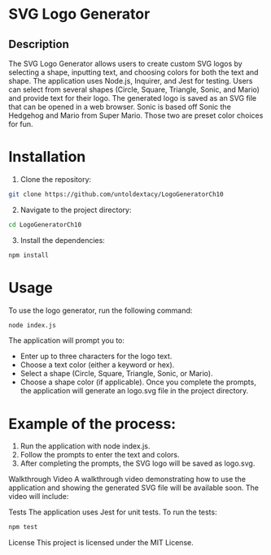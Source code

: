 # SVG Logo Generator
## Description
The SVG Logo Generator allows users to create custom SVG logos by selecting a shape, inputting text, and choosing colors for both the text and shape. The application uses Node.js, Inquirer, and Jest for testing. Users can select from several shapes (Circle, Square, Triangle, Sonic, and Mario) and provide text for their logo. The generated logo is saved as an SVG file that can be opened in a web browser. Sonic is based off Sonic the Hedgehog and Mario from Super Mario. Those two are preset color choices for fun.

# Installation
1) Clone the repository:

```bash
git clone https://github.com/untoldextacy/LogoGeneratorCh10
```

2) Navigate to the project directory:

```bash
cd LogoGeneratorCh10
```
3) Install the dependencies:

```bash
npm install
```

# Usage

To use the logo generator, run the following command:

``` bash
node index.js
```

The application will prompt you to:
- Enter up to three characters for the logo text.
- Choose a text color (either a keyword or hex).
- Select a shape (Circle, Square, Triangle, Sonic, or Mario).
- Choose a shape color (if applicable).
Once you complete the prompts, the application will generate an logo.svg file in the project directory.

# Example of the process:

1) Run the application with node index.js.
2) Follow the prompts to enter the text and colors.
3) After completing the prompts, the SVG logo will be saved as logo.svg.
   
Walkthrough Video
A walkthrough video demonstrating how to use the application and showing the generated SVG file will be available soon. The video will include:



Tests
The application uses Jest for unit tests. To run the tests:

```bash
npm test
```

License
This project is licensed under the MIT License.

